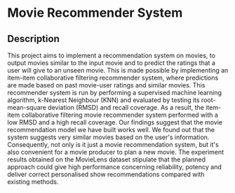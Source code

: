 <h1>Movie Recommender System</h1>


<h2>Description</h2>
This project aims to implement a recommendation system on movies, to output movies similar to the input movie and to predict the ratings that a user will give to an unseen movie. This is made possible by implementing an item-item collaborative filtering recommender system, where predictions are made based on past movie-user ratings and similar movies. This recommender system is run by performing a supervised machine learning algorithm, k-Nearest Neighbour (KNN) and evaluated by testing its root-mean-square deviation (RMSD) and recall coverage. As a result, the item-item collaborative filtering movie recommender system performed with a low RMSD and a high recall coverage. Our findings suggest that the movie recommendation model we have built works well. We found out that the system suggests very similar movies based on the user's information. Consequently, not only is it just a movie recommendation system, but it's also convenient for a movie producer to plan a new movie. The experiment results obtained on the MovieLens dataset stipulate that the planned approach could give high performance concerning reliability, potency and deliver correct personalised show recommendations compared with existing methods.
<br />

